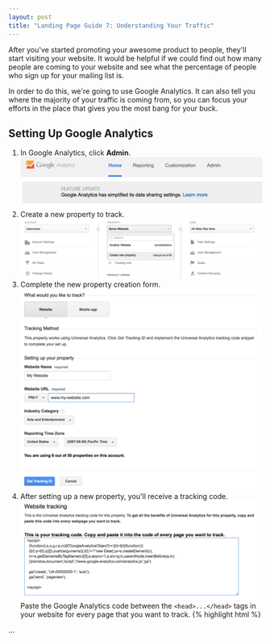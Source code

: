 ```yaml
---
layout: post
title: "Landing Page Guide 7: Understanding Your Traffic"
---
```


After you've started promoting your awesome product to people, they'll start visiting your website. It would be helpful if we could find out how many people are coming to your website and see what the percentage of people who sign up for your mailing list is. 

In order to do this, we're going to use Google Analytics. It can also tell you where the majority of your traffic is coming from, so you can focus your efforts in the place that gives you the most bang for your buck.

## Setting Up Google Analytics

1. In Google Analytics, click **Admin**. 
![Google Analytics Main](/assets/analytics-main.png)
2. Create a new property to track.
![Google Analytics Admin](/assets/analytics-admin.png)
3. Complete the new property creation form.
![Google Analytics New](/assets/analytics-new.png)
4. After setting up a new property, you'll receive a tracking code.
![Google Analytics Tracking](/assets/analytics-tracking.png)
Paste the Google Analytics code between the `<head>...</head>` tags in your website for every page that you want to track. 
{% highlight html %}
<head>
	...
	<script>
	    (function(i,s,o,g,r,a,m){i['GoogleAnalyticsObject']=r;i[r]=i[r]||function(){
	    (i[r].q=i[r].q||[]).push(arguments)},i[r].l=1*new Date();a=s.createElement(o),
	    m=s.getElementsByTagName(o)[0];a.async=1;a.src=g;m.parentNode.insertBefore(a,m)
	    })(window,document,'script','//www.google-analytics.com/analytics.js','ga');

	    ga('create', 'UA-00000000-1', 'auto');
	    ga('send', 'pageview');
	</script>  
</head>
{% endhighlight %}
5. asdsa

## Check If It's Working

After you've pasted the code into your website, we should check to make sure that the site is being tracked properly.

### Real Time

1. Navigate to your website.
2. In another tab or browser window, go to Google Analytics and click on the **Real-Time** button on the sidebar. You should be able to see your visit to on your website show up as an active user.

> #### I'm on my website, but Google Analytics doesn't show it!
Do you have a Javascript blocker installed? Either disable it for now or add your website to the whitelist. I often forget to do this and I get mad when my visits don't show up during testing.

### Tracking Status

You can also check the status of the website, by going to **Admin > Tracking Info > Tracking Code**. 
![Google Analytics Admin Tracking](/assets/analytics-admin-tracking.png)

At the top of the page, you can see the current status of the tracking code. If it says **Receiving Data**, your analytics should be running. Don't worry if it doesn't, as the updates to this status can take up to 24 hrs to take effect.
